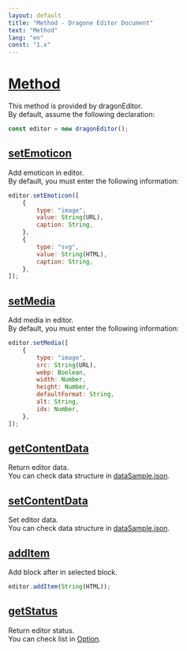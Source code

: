 ```yaml
---
layout: default
title: "Method - Dragone Editor Document"
text: "Method"
lang: "en"
const: "1.x"
---
```


# [Method](#method)

This method is provided by dragonEditor.<br>
By default, assume the following declaration:

```js
const editor = new dragonEditor();
```

## [setEmoticon](#setEmoticon)

Add emoticon in editor.<br>
By default, you must enter the following information:

```js
editor.setEmoticon([
    {
        type: "image",
        value: String(URL),
        caption: String,
    },
    {
        type: "svg",
        value: String(HTML),
        caption: String,
    },
]);
```

## [setMedia](#setMedia)

Add media in editor.<br>
By default, you must enter the following information:

```js
editor.setMedia([
    {
        type: "image",
        src: String(URL),
        webp: Boolean,
        width: Number,
        height: Number,
        defaultFormat: String,
        alt: String,
        idx: Number,
    },
]);
```

## [getContentData](#getContentData)

Return editor data.<br>
You can check data structure in [dataSample.json](https://github.com/lovefields/dragonEditor/blob/main/src/dataSample.json).

## [setContentData](#setContentData)

Set editor data.<br>
You can check data structure in [dataSample.json](https://github.com/lovefields/dragonEditor/blob/main/src/dataSample.json).

## [addItem](#addItem)

Add block after in selected block.

```js
editor.addItem(String(HTML));
```

## [getStatus](#getStatus)

Return editor status.<br>
You can check list in [Option](/dragonEditor-doc/1.0.1/en/option).
